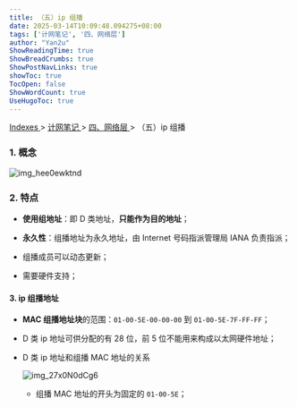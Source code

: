 ```yaml
---
title: （五）ip 组播
date: 2025-03-14T10:09:48.094275+08:00
tags: ['计网笔记', '四、网络层']
author: "Yan2u"
ShowReadingTime: true
ShowBreadCrumbs: true
ShowPostNavLinks: true
showToc: true
TocOpen: false
ShowWordCount: true
UseHugoToc: true
---
```


<a href="/notes408/chapters_index"> Indexes </a> > <a href="/notes408/indexes/计网笔记_index"> 计网笔记 </a> > <a href="/notes408/indexes/计网笔记/四网络层_index"> 四、网络层 </a> > （五）ip 组播

### 1. 概念

![img_hee0ewktnd](https://cloudflare-imgbed-ajc.pages.dev/file/1741871371796_hee0ewktnd.png)

### 2. 特点

- **使用组地址**：即 D 类地址，**只能作为目的地址**；

- **永久性**：组播地址为永久地址，由 Internet 号码指派管理局 IANA 负责指派；

- 组播成员可以动态更新；

- 需要硬件支持；

#### 3. ip 组播地址

- **MAC 组播地址块**的范围：`01-00-5E-00-00-00` 到 `01-00-5E-7F-FF-FF`；

- D 类 ip 地址可供分配的有 28 位，前 5 位不能用来构成以太网硬件地址；

- D 类 ip 地址和组播 MAC 地址的关系

	![img_27x0N0dCg6](https://cloudflare-imgbed-ajc.pages.dev/file/1741871381323_27x0N0dCg6.png)

	- 组播 MAC 地址的开头为固定的 `01-00-5E`；

